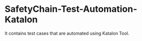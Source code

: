 # SafetyChain-Test-Automation-Katalon
It contains test cases that are automated using Katalon Tool.
